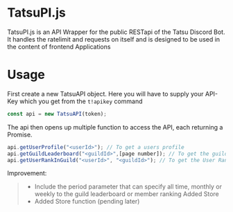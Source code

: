 # TatsuPI.js

TatsuPI.js is an API Wrapper for the public RESTapi of the Tatsu Discord Bot.\
It handles the ratelimit and requests on itself and is designed to be used in the content of frontend Applications

# Usage

First create a new TatsuAPI object. Here you will have to supply your API-Key which you get from the `t!apikey` command
```js
const api = new TatsuAPI(token);
```

The api then opens up multiple function to access the API, each returning a Promise.
```js
api.getUserProfile("<userId>"); // To get a users profile
api.getGuildLeaderboard("<guildId>",[page number]); // To get the guild leaderboard
api.getUserRankInGuild("<userId>", "<guildId>"); // To get the User Rank in a guild
```

Improvement: 
> - Include the period parameter that can specify all time, monthly or weekly to the guild leaderboard or member ranking
Added Store
> - Added Store function (pending later)
